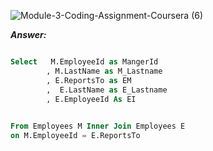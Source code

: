 ![Module-3-Coding-Assignment-Coursera (6)](https://user-images.githubusercontent.com/79485961/171996193-cf331668-b3e7-44c5-b04f-33062cb45902.png)

***Answer:***

```SQL

Select   M.EmployeeId as MangerId
        , M.LastName as M_Lastname
        , E.ReportsTo as EM
        ,  E.LastName as E_Lastname
        , E.EmployeeId As EI
    

From Employees M Inner Join Employees E
on M.EmployeeId = E.ReportsTo

```
